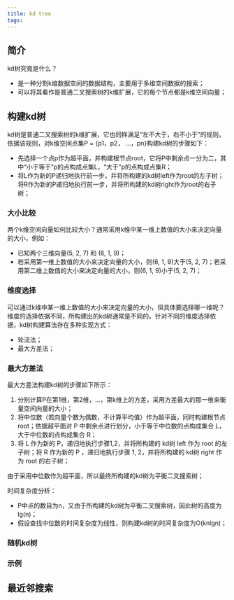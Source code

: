 ```yaml
---
title: kd tree
tags:
---
```

## 简介
kd树究竟是什么？
- 是一种分割k维数据空间的数据结构，主要用于多维空间数据的搜索；
- 可以将其看作是普通二叉搜索树的k维扩展，它的每个节点都是k维空间向量；

## 构建kd树
kd树是普通二叉搜索树的k维扩展，它也同样满足“左不大于，右不小于”的规则，依据该规则，对k维空间点集P = {p1，p2， ...，pn}构建kd树的步骤如下：
- 先选择一个点p作为超平面，并构建根节点root，它将P中剩余点一分为二，其中“小于等于”p的点构成点集L，“大于”p的点构成点集R；
- 将L作为新的P递归地执行前一步，并将所构建的kd树left作为root的左子树；将R作为新的P递归地执行前一步，并将所构建的kd树right作为root的右子树；

### 大小比较
两个k维空间向量如何比较大小？通常采用k维中某一维上数值的大小来决定向量的大小，例如：
- 已知两个三维向量(5, 2, 7) 和 (6, 1, 9)；
- 若采用第一维上数值的大小来决定向量的大小，则(6, 1, 9)大于(5, 2, 7)；若采用第二维上数值的大小来决定向量的大小，则(6, 1, 9)小于(5, 2, 7)；

### 维度选择
可以通过k维中某一维上数值的大小来决定向量的大小，但具体要选择哪一维呢？维度的选择依据不同，所构建出的kd树通常是不同的。针对不同的维度选择依据，kd树构建算法存在多种实现方式：
- 轮流法；
- 最大方差法；

### 最大方差法
最大方差法构建kd树的步骤如下所示：
1. 分别计算P在第1维，第2维，...，第k维上的方差，采用方差最大的那一维来衡量空间向量的大小；
2. 将中位数（若向量个数为偶数，不计算平均值）作为超平面，同时构建根节点 root；依据超平面对 P 中剩余点进行划分，小于等于中位数的点构成集合 L，大于中位数的点构成集合 R；
3. 将 L 作为新的 P，递归地执行步骤1,2，并将所构建的 kd树 left 作为 root 的左子树；将 R 作为新的 P ，递归地执行步骤 1, 2，并将所构建的 kd树 right 作为 root 的右子树；

由于采用中位数作为超平面，所以最终所构建的kd树为平衡二叉搜索树；

时间复杂度分析：
- P中点的数目为n，又由于所构建的kd树为平衡二叉搜索树，因此树的高度为lg(n)；
- 假设查找中位数的时间复杂度为线性，则构建kd树的时间复杂度为O(knlgn)；
### 随机kd树
### 示例

## 最近邻搜索

